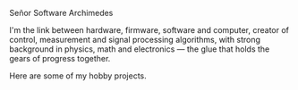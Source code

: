 Señor Software Archimedes

I'm the link between hardware, firmware, software and computer, creator of control, measurement and signal processing algorithms, with strong background in physics, math and electronics — the glue that holds the gears of progress together.

Here are some of my hobby projects.
